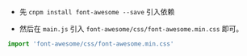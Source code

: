 
- 先 `cnpm install font-awesome --save` 引入依赖

- 然后在 `main.js` 引入 `font-awesome/css/font-awesome.min.css` 即可。

```javascript
import 'font-awesome/css/font-awesome.min.css'
```

